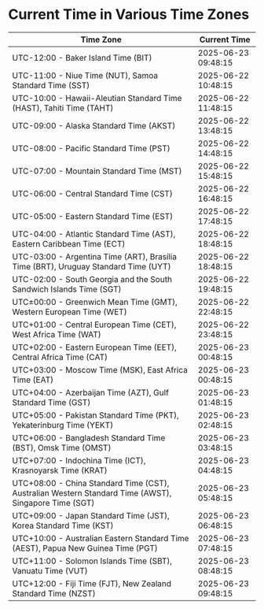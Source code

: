 # Current Time in Various Time Zones

| Time Zone | Current Time |
|-----------|--------------|
| UTC-12:00 - Baker Island Time (BIT) | 2025-06-23 09:48:15 |
| UTC-11:00 - Niue Time (NUT), Samoa Standard Time (SST) | 2025-06-22 10:48:15 |
| UTC-10:00 - Hawaii-Aleutian Standard Time (HAST), Tahiti Time (TAHT) | 2025-06-22 11:48:15 |
| UTC-09:00 - Alaska Standard Time (AKST) | 2025-06-22 13:48:15 |
| UTC-08:00 - Pacific Standard Time (PST) | 2025-06-22 14:48:15 |
| UTC-07:00 - Mountain Standard Time (MST) | 2025-06-22 15:48:15 |
| UTC-06:00 - Central Standard Time (CST) | 2025-06-22 16:48:15 |
| UTC-05:00 - Eastern Standard Time (EST) | 2025-06-22 17:48:15 |
| UTC-04:00 - Atlantic Standard Time (AST), Eastern Caribbean Time (ECT) | 2025-06-22 18:48:15 |
| UTC-03:00 - Argentina Time (ART), Brasília Time (BRT), Uruguay Standard Time (UYT) | 2025-06-22 18:48:15 |
| UTC-02:00 - South Georgia and the South Sandwich Islands Time (SGT) | 2025-06-22 19:48:15 |
| UTC±00:00 - Greenwich Mean Time (GMT), Western European Time (WET) | 2025-06-22 22:48:15 |
| UTC+01:00 - Central European Time (CET), West Africa Time (WAT) | 2025-06-22 23:48:15 |
| UTC+02:00 - Eastern European Time (EET), Central Africa Time (CAT) | 2025-06-23 00:48:15 |
| UTC+03:00 - Moscow Time (MSK), East Africa Time (EAT) | 2025-06-23 00:48:15 |
| UTC+04:00 - Azerbaijan Time (AZT), Gulf Standard Time (GST) | 2025-06-23 01:48:15 |
| UTC+05:00 - Pakistan Standard Time (PKT), Yekaterinburg Time (YEKT) | 2025-06-23 02:48:15 |
| UTC+06:00 - Bangladesh Standard Time (BST), Omsk Time (OMST) | 2025-06-23 03:48:15 |
| UTC+07:00 - Indochina Time (ICT), Krasnoyarsk Time (KRAT) | 2025-06-23 04:48:15 |
| UTC+08:00 - China Standard Time (CST), Australian Western Standard Time (AWST), Singapore Time (SGT) | 2025-06-23 05:48:15 |
| UTC+09:00 - Japan Standard Time (JST), Korea Standard Time (KST) | 2025-06-23 06:48:15 |
| UTC+10:00 - Australian Eastern Standard Time (AEST), Papua New Guinea Time (PGT) | 2025-06-23 07:48:15 |
| UTC+11:00 - Solomon Islands Time (SBT), Vanuatu Time (VUT) | 2025-06-23 08:48:15 |
| UTC+12:00 - Fiji Time (FJT), New Zealand Standard Time (NZST) | 2025-06-23 09:48:15 |
